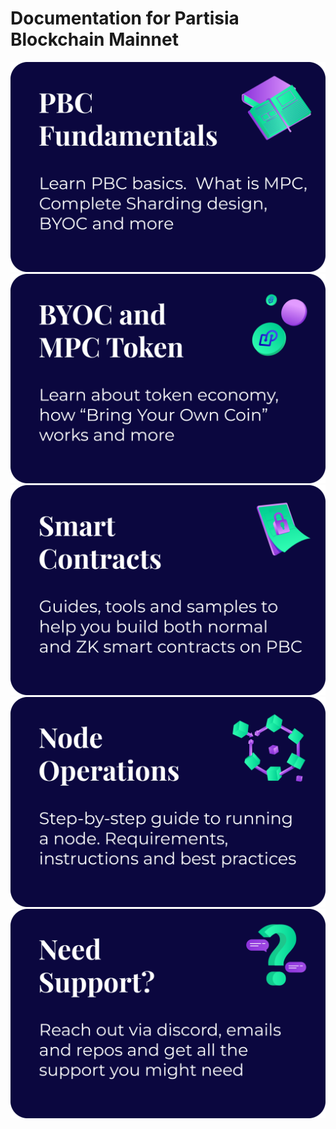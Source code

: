 # Documentation for Partisia Blockchain Mainnet

<img src="assets/Categories/PBC%20Fundametals.png"
     alt="PBC Fundamentals"
     class="front-page-pictures front-page-pictures-left" />
<img src="assets/Categories/BYOC%20and%20MPC%20Token.png"
     alt="BYOC and MPC Token"
     class="front-page-pictures front-page-pictures-right" />
<img src="assets/Categories/Smart%20Contracts.png"
     alt="Smart Contracts"
     class="front-page-pictures front-page-pictures-left" />
<img src="assets/Categories/Node%20Operations.png"
     alt="Node Operations"
     class="front-page-pictures front-page-pictures-rigth" />
<img src="assets/Categories/Need%20Support.png"
     alt="Need support?"
     style="display: block; margin: 0 auto;" 
     class="front-page-pictures" />